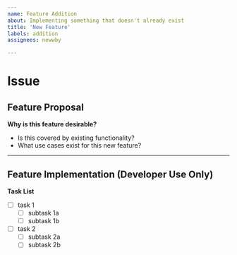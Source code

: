 ```yaml
---
name: Feature Addition
about: Implementing something that doesn't already exist
title: 'New Feature'
labels: addition
assignees: newwby

---
```


# Issue

## Feature Proposal

**Why is this feature desirable?**
- Is this covered by existing functionality?
- What use cases exist for this new feature?

---

## Feature Implementation (Developer Use Only)

**Task List**
- [ ] task 1
    - [ ] subtask 1a
    - [ ] subtask 1b
- [ ] task 2
    - [ ] subtask 2a
    - [ ] subtask 2b
